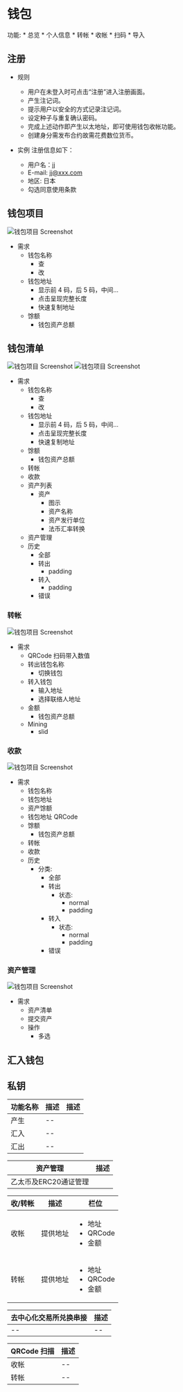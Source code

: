 # 钱包
功能:
	* 总览
	* 个人信息
	* 转帐
	* 收帐
	* 扫码
	* 导入

## 注册

* 规则
	* 用户在未登入时可点击“注册”进入注册画面。
	* 产生注记词。
	* 提示用户以安全的方式记录注记词。
	* 设定种子与重复确认密码。
	* 完成上述动作即产生以太地址，即可使用钱包收帐功能。
	* 创建身分需发布合约故需花费数位货币。

* 实例
	注册信息如下：
	* 用户名：jj
	* E-mail: jj@xxx.com
	* 地区: 日本
	* 勾选同意使用条款

## 钱包项目

![钱包项目 Screenshot](https://github.com/idhubnetwork/idhub-app-requirements/blob/dev/assets/wallets-list-overview.png)

* 需求
	* 钱包名称
		* 查
		* 改
	* 钱包地址
		* 显示前 4 码，后 5 码，中间...
		* 点击呈现完整长度
		* 快速复制地址
	* 馀额
		* 钱包资产总额

## 钱包清单

![钱包项目 Screenshot](https://github.com/idhubnetwork/idhub-app-requirements/blob/dev/assets/wallets__list-item__assets--emtpy.png)
![钱包项目 Screenshot](https://github.com/idhubnetwork/idhub-app-requirements/blob/dev/assets/wallets__list-item__assets-eth.png)

* 需求
	* 钱包名称
		* 查
		* 改
	* 钱包地址
		* 显示前 4 码，后 5 码，中间...
		* 点击呈现完整长度
		* 快速复制地址
	* 馀额
		* 钱包资产总额
	* 转帐
	* 收款
	* 资产列表
		* 资产
			* 图示
			* 资产名称
			* 资产发行单位
			* 法币汇率转换
	* 资产管理
	* 历史
		* 全部
		* 转出
			* padding
		* 转入
			* padding
		* 错误

### 转帐

![钱包项目 Screenshot](https://github.com/idhubnetwork/idhub-app-requirements/blob/dev/assets/cryptocoin-send.png)

* 需求
	* QRCode 扫码带入数值
	* 转出钱包名称
		* 切换钱包
	* 转入钱包
		* 输入地址
		* 选择联络人地址
	* 金额
		* 钱包资产总额
	* Mining
		* slid

### 收款

![钱包项目 Screenshot](https://github.com/idhubnetwork/idhub-app-requirements/blob/dev/assets/cryptocoin-receive.png)

* 需求
	* 钱包名称
	* 钱包地址
	* 资产馀额
	* 钱包地址 QRCode
	* 馀额
		* 钱包资产总额
	* 转帐
	* 收款
	* 历史
		* 分类:
			* 全部
			* 转出
				* 状态:
					* normal
					* padding
			* 转入
				* 状态:
					* normal
					* padding
			* 错误

### 资产管理

![钱包项目 Screenshot](https://github.com/idhubnetwork/idhub-app-requirements/blob/dev/assets/wallets__list-item__assets-manage.png)

* 需求
	* 资产清单
	* 提交资产
	* 操作
		* 多选

## 汇入钱包

## 私钥
功能名称  | 描述  | 描述
------------- | ------------- | -------------
产生  | -- | 
汇入  | -- |
汇出  | -- |

资产管理  | 描述
------------- | -------------
乙太币及ERC20通证管理  | 

收/转帐  | 描述 | 栏位
------------- | ------------- | -------------
收帐  | 提供地址 | <ul><li>地址</li><li>QRCode</li><li>金额</li></ul>
转帐  | 提供地址 | <ul><li>地址</li><li>QRCode</li><li>金额</li></ul>

去中心化交易所兑换串接  | 描述
------------- | -------------
--  | --

QRCode 扫描  | 描述
------------- | -------------
收帐  | --
转帐  | --